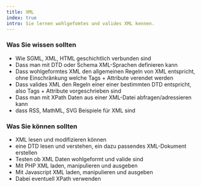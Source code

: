 ```yaml
--- 
title: XML
index: true
intro: Sie lernen wohlgefomtes und valides XML kennen.
---
```


### Was Sie wissen sollten

* Wie SGML, XML, HTML geschichtlich verbunden sind
* Dass man mit DTD oder Schema XML-Sprachen definieren kann
* Dass wohlgeformtes XML den allgemeinen Regeln von XML entspricht, ohne Einschränkung welche Tags + Attribute verendet werden
* Dass valides XML den Regeln einer einer bestimmten DTD entspricht, also Tags + Attribute vorgeschrieben sind
* Dass man mit XPath Daten aus einer XML-Datei abfragen/adressieren kann
* dass RSS, MathML, SVG Beispiele für XML sind

### Was Sie können sollten
* XML lesen und modifizieren können
* eine DTD lesen und verstehen, ein dazu passendes XML-Dokument erstellen
* Testen ob XML Daten wohlgeformt und valide sind
* Mit PHP XML laden, manipulieren und ausgeben
* Mit Javascript XML laden, manipulieren und ausgeben
* Dabei eventuell XPath verwenden
